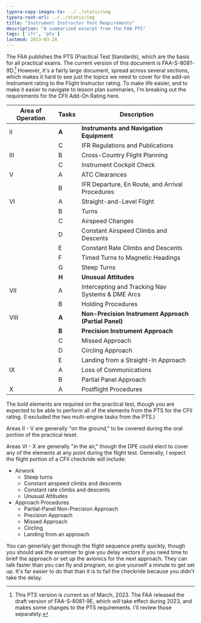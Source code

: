 ```yaml
---
typora-copy-images-to: ../../static/img
typora-root-url: ../../static/img
title: "Instrument Instructor Test Requirements"
description: "A summarized excerpt from the FAA PTS"
tags: ['ifr', 'pts']
lastmod: 2023-03-28
---
```


The FAA publishes the PTS (Practical Test Standards), which are the basis for all practical exams.  The current version of this document is FAA-S-8081-9D.[^1] However, it's a fairly large document, spread across several sections, which makes it hard to see just the topics we need to cover for the add-on Instrument rating to the Flight Instructor rating.  To make life easier, and to make it easier to navigate to lesson plan summaries, I'm breaking out the requirements for the CFII Add-On Rating here.

| Area of Operation | Tasks | Description                                           |
| ----------------- | ----- | ----------------------------------------------------- |
| II                | **A** | **Instruments and Navigation Equipment**              |
|                   | C     | IFR Regulations and Publications                      |
| III               | B     | Cross-Country Flight Planning                         |
|                   | C     | Instrument Cockpit Check                              |
| V                 | A     | ATC Clearances                                        |
|                   | B     | IFR Departure, En Route, and Arrival Procedures       |
| VI                | A     | Straight-and-Level Flight                             |
|                   | B     | Turns                                                 |
|                   | C     | Airspeed Changes                                      |
|                   | D     | Constant Airspeed Climbs and Descents                 |
|                   | E     | Constant Rate Climbs and Descents                     |
|                   | F     | Timed Turns to Magnetic Headings                      |
|                   | G     | Steep Turns                                           |
|                   | **H** | **Unusual Attitudes**                                 |
| VII               | A     | Intercepting and Tracking Nav Systems & DME Arcs      |
|                   | B     | Holding Procedures                                    |
| VIII              | **A** | **Non-Precision Instrument Approach (Partial Panel)** |
|                   | **B** | **Precision Instrument Approach**                     |
|                   | C     | Missed Approach                                       |
|                   | D     | Circling Approach                                     |
|                   | E     | Landing from a Straight-In Approach                   |
| IX                | A     | Loss of Communications                                |
|                   | B     | Partial Panel Approach                                |
| X                 | A     | Postflight Procedures                                 |

The bold elements are required on the practical test, though you are expected to be able to perform all of the elements from the PTS for the CFII rating.  (I excluded the two multi-engine tasks from the PTS.)

Areas II - V are generally "on the ground," to be covered during the oral portion of the practical teset.

Areas VI - X are generally "in the air," though the DPE could elect to cover any of the elements at any point during the flight test.  Generally, I expect the flight portion of a CFII checkride will include:

* Airwork
  * Steep turns
  * Constant airspeed climbs and descents
  * Constant rate climbs and descents
  * Unusual Attitudes
* Approach Procedures
  * Partial-Panel Non-Precision Approach
  * Precision Approach
  * Missed Approach
  * Circling
  * Landing from an approach

You can generlaly get through the flight sequence pretty quickly, though you should ask the examiner to give you delay vectors if you need time to brief the approach or set up the avionics for the next approach.  They can talk faster than you can fly and program, so give yourself a minute to get set up.  It's far easier to do that than it is to fail the checkride because you didn't take the delay.



[^1]: This PTS version is current as of March, 2023. The FAA released the draft version of FAA-S-8081-9E, which will take effect during 2023, and makes some changes to the PTS requirements. I'll review those separately.

